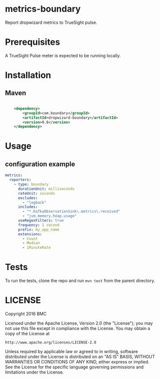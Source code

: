 # metrics-boundary

Report dropwizard metrics to TrueSight pulse.

# Prerequisites

A TrueSight Pulse meter is expected to be running locally.

# Installation
## Maven

```xml

    <dependency>
        <groupId>com.boundary</groupId>
        <artifactId>dropwizard-boundary</artifactId>
        <version>0.8</version>
    </dependency>
```

# Usage
## configuration example

```yml
metrics:
  reporters:
    - type: boundary
      durationUnit: milliseconds
      rateUnit: seconds
      excludes:
        - "logback"
      includes:
        - "*.KafkaObservationSink\.metrics\.received"
        - "jvm.memory.heap.usage"
      useRegexFilters: true
      frequency: 1 second
      prefix: my_app_name
      extensions:
        - Count
        - Median
        - 1MinuteRate        
```
# Tests

To run the tests, clone the repo and run `mvn test` from the parent directory.

# LICENSE

Copyright 2016 BMC

Licensed under the Apache License, Version 2.0 (the "License");
you may not use this file except in compliance with the License.
You may obtain a copy of the License at

    http://www.apache.org/licenses/LICENSE-2.0

Unless required by applicable law or agreed to in writing, software
distributed under the License is distributed on an "AS IS" BASIS,
WITHOUT WARRANTIES OR CONDITIONS OF ANY KIND, either express or implied.
See the License for the specific language governing permissions and
limitations under the License.